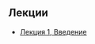 ## Лекции

* [Лекция 1, Введение](https://docs.google.com/presentation/d/1n7ZuHSEcl8vuY3yn8S7yBY4ehOutTXBptL25R0PiHOE/edit?usp=sharing)
